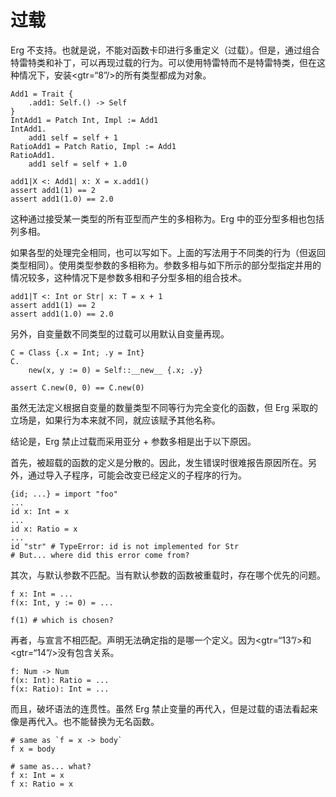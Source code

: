 # 过载

Erg 不支持。也就是说，不能对函数卡印进行多重定义（过载）。但是，通过组合特雷特类和补丁，可以再现过载的行为。可以使用特雷特而不是特雷特类，但在这种情况下，安装<gtr=“8”/>的所有类型都成为对象。


```erg
Add1 = Trait {
    .add1: Self.() -> Self
}
IntAdd1 = Patch Int, Impl := Add1
IntAdd1.
    add1 self = self + 1
RatioAdd1 = Patch Ratio, Impl := Add1
RatioAdd1.
    add1 self = self + 1.0

add1|X <: Add1| x: X = x.add1()
assert add1(1) == 2
assert add1(1.0) == 2.0
```

这种通过接受某一类型的所有亚型而产生的多相称为。Erg 中的亚分型多相也包括列多相。

如果各型的处理完全相同，也可以写如下。上面的写法用于不同类的行为（但返回类型相同）。使用类型参数的多相称为。参数多相与如下所示的部分型指定并用的情况较多，这种情况下是参数多相和子分型多相的组合技术。


```erg
add1|T <: Int or Str| x: T = x + 1
assert add1(1) == 2
assert add1(1.0) == 2.0
```

另外，自变量数不同类型的过载可以用默认自变量再现。


```erg
C = Class {.x = Int; .y = Int}
C.
    new(x, y := 0) = Self::__new__ {.x; .y}

assert C.new(0, 0) == C.new(0)
```

虽然无法定义根据自变量的数量类型不同等行为完全变化的函数，但 Erg 采取的立场是，如果行为本来就不同，就应该赋予其他名称。

结论是，Erg 禁止过载而采用亚分 + 参数多相是出于以下原因。

首先，被超载的函数的定义是分散的。因此，发生错误时很难报告原因所在。另外，通过导入子程序，可能会改变已经定义的子程序的行为。


```erg
{id; ...} = import "foo"
...
id x: Int = x
...
id x: Ratio = x
...
id "str" # TypeError: id is not implemented for Str
# But... where did this error come from?
```

其次，与默认参数不匹配。当有默认参数的函数被重载时，存在哪个优先的问题。


```erg
f x: Int = ...
f(x: Int, y := 0) = ...

f(1) # which is chosen?
```

再者，与宣言不相匹配。声明无法确定指的是哪一个定义。因为<gtr=“13”/>和<gtr=“14”/>没有包含关系。


```erg
f: Num -> Num
f(x: Int): Ratio = ...
f(x: Ratio): Int = ...
```

而且，破坏语法的连贯性。虽然 Erg 禁止变量的再代入，但是过载的语法看起来像是再代入。也不能替换为无名函数。


```erg
# same as `f = x -> body`
f x = body

# same as... what?
f x: Int = x
f x: Ratio = x
```
